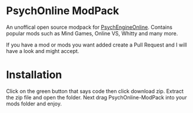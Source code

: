# PsychOnline ModPack
 An unoffical open source modpack for [PsychEngineOnline](https://github.com/Snirozu/Funkin-Psych-Online). Contains popular mods such as Mind Games, Online VS, Whitty and many more.

 If you have a mod or mods you want added create a Pull Request and I will have a look and might accept.

 # Installation
 Click on the green button that says code then click download zip. Extract the zip file and open the folder. Next drag PsychOnline-ModPack into your mods folder and enjoy.